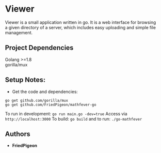 # Viewer
Viewer is a small application written in go. It is a web interface for browsing a given directory of a server, which 
includes easy uploading and simple file management.

## Project Dependencies
Golang >=1.8  
gorilla/mux

## Setup Notes:
* Get the code and dependencies:
```
go get github.com/gorilla/mux
go get github.com/FriedPigeon/mathfever-go
```
To run in development: `go run main.go -dev=true`
Access via `http://localhost:3000`
To build: `go build` and to run: `./go-mathfever`

## Authors
* **FriedPigeon**

